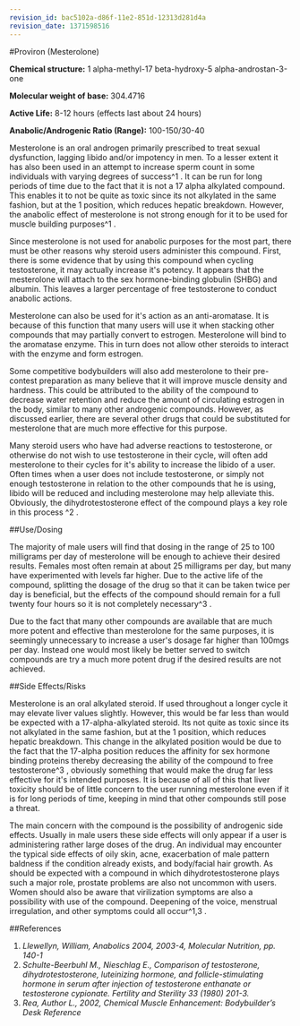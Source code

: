 ```yaml
---
revision_id: bac5102a-d86f-11e2-851d-12313d281d4a
revision_date: 1371598516
---
```


#Proviron (Mesterolone)

**Chemical structure:** 1 alpha-methyl-17 beta-hydroxy-5 alpha-androstan-3-one 

**Molecular weight of base:** 304.4716

**Active Life:** 8-12 hours (effects last about 24 hours)

**Anabolic/Androgenic Ratio (Range):** 100-150/30-40 

Mesterolone is an oral androgen primarily prescribed to treat sexual dysfunction, lagging libido and/or impotency in men. To a lesser extent it has also been used in an attempt to increase sperm count in some individuals with varying degrees of success^1 . It can be run for long periods of time due to the fact that it is not a 17 alpha alkylated compound. This enables it to not be quite as toxic since its not alkylated in the same fashion, but at the 1 position, which reduces hepatic breakdown. However, the anabolic effect of mesterolone is not strong enough for it to be used for muscle building purposes^1 . 

Since mesterolone is not used for anabolic purposes for the most part, there must be other reasons why steroid users administer this compound. First, there is some evidence that by using this compound when cycling testosterone, it may actually increase it's potency. It appears that the mesterolone will attach to the sex hormone-binding globulin (SHBG) and albumin. This leaves a larger percentage of free testosterone to conduct anabolic actions. 

Mesterolone can also be used for it's action as an anti-aromatase. It is because of this function that many users will use it when stacking other compounds that may partially convert to estrogen. Mesterolone will bind to the aromatase enzyme. This in turn does not allow other steroids to interact with the enzyme and form estrogen. 

Some competitive bodybuilders will also add mesterolone to their pre-contest preparation as many believe that it will improve muscle density and hardness. This could be attributed to the ability of the compound to decrease water retention and reduce the amount of circulating estrogen in the body, similar to many other androgenic compounds. However, as discussed earlier, there are several other drugs that could be substituted for mesterolone that are much more effective for this purpose. 

Many steroid users who have had adverse reactions to testosterone, or otherwise do not wish to use testosterone in their cycle, will often add mesterolone to their cycles for it's ability to increase the libido of a user. Often times when a user does not include testosterone, or simply not enough testosterone in relation to the other compounds that he is using, libido will be reduced and including mesterolone may help alleviate this. Obviously, the dihydrotestosterone effect of the compound plays a key role in this process ^2 . 

##Use/Dosing

The majority of male users will find that dosing in the range of 25 to 100 milligrams per day of mesterolone will be enough to achieve their desired results. Females most often remain at about 25 milligrams per day, but many have experimented with levels far higher. Due to the active life of the compound, splitting the dosage of the drug so that it can be taken twice per day is beneficial, but the effects of the compound should remain for a full twenty four hours so it is not completely necessary^3 . 

Due to the fact that many other compounds are available that are much more potent and effective than mesterolone for the same purposes, it is seemingly unnecessary to increase a user's dosage far higher than 100mgs per day. Instead one would most likely be better served to switch compounds are try a much more potent drug if the desired results are not achieved. 

##Side Effects/Risks

Mesterolone is an oral alkylated steroid. If used throughout a longer cycle it may elevate liver values slightly. However, this would be far less than would be expected with a 17-alpha-alkylated steroid. Its not quite as toxic since its not alkylated in the same fashion, but at the 1 position, which reduces hepatic breakdown. This change in the alkylated position would be due to the fact that the 17-alpha position reduces the affinity for sex hormone binding proteins thereby decreasing the ability of the compound to free testosterone^3 , obviously something that would make the drug far less effective for it's intended purposes. It is because of all of this that liver toxicity should be of little concern to the user running mesterolone even if it is for long periods of time, keeping in mind that other compounds still pose a threat.

The main concern with the compound is the possibility of androgenic side effects. Usually in male users these side effects will only appear if a user is administering rather large doses of the drug. An individual may encounter the typical side effects of oily skin, acne, exacerbation of male pattern baldness if the condition already exists, and body/facial hair growth. As should be expected with a compound in which dihydrotestosterone plays such a major role, prostate problems are also not uncommon with users. Women should also be aware that virilization symptoms are also a possibility with use of the compound. Deepening of the voice, menstrual irregulation, and other symptoms could all occur^1,3 . 

##References

1. *Llewellyn, William, Anabolics 2004, 2003-4, Molecular Nutrition, pp. 140-1*
2. *Schulte-Beerbuhl M., Nieschlag E., Comparison of testosterone, dihydrotestosterone, luteinizing hormone, and follicle-stimulating hormone in serum after injection of testosterone enthanate or testosterone cypionate. Fertility and Sterility 33 (1980) 201-3.*
3. *Rea, Author L., 2002, Chemical Muscle Enhancement: Bodybuilder’s Desk Reference*